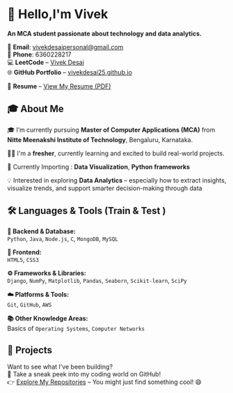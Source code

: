# 👋 Hello,I'm Vivek  
**An MCA student passionate about technology and data analytics.**  

📧 **Email**: vivekdesaipersonal@gmail.com  
📱 **Phone**: 6360228217  
💻 **LeetCode** – [Vivek Desai](https://leetcode.com/u/vivek252003/)  
🌐 **GitHub Portfolio** – [vivekdesai25.github.io](https://vivekdesai25.github.io/Vivekdesai25/)

📄 **Resume** – [View My Resume (PDF)](https://github.com/Vivekdesai25/Who_i_am/raw/main/vivek%20resume.pdf)


## 🎓 About Me

🎓 I’m currently pursuing **Master of Computer Applications (MCA)** from **Nitte Meenakshi Institute of Technology**, Bengaluru, Karnataka.

🧑‍💻 I'm a **fresher**, currently learning and excited to build real-world projects.

🌱 Currently Importing : **Data Visualization**, **Python frameworks** 

💡 Interested in exploring **Data Analytics** – especially how to extract insights, visualize trends, and support smarter decision-making through data  

## 🛠️ Languages & Tools (Train & Test )

**🧩 Backend & Database:**  
`Python`, `Java`, `Node.js`, `C`, `MongoDB`, `MySQL`  

**🎨 Frontend:**  
`HTML5`, `CSS3`  

**⚙️ Frameworks & Libraries:**  
`Django`, `NumPy`, `Matplotlib`, `Pandas`, `Seaborn`, `Scikit-learn`, `SciPy`  

**☁️ Platforms & Tools:**  
`Git`, `GitHub`, `AWS`  

**📚 Other Knowledge Areas:**  
Basics of `Operating Systems`, `Computer Networks`  

## 📂 Projects 
Want to see what I’ve been building?  
👀 Take a sneak peek into my coding world on GitHub!  
👉 [Explore My Repositories](https://github.com/Vivekdesai25) – You might just find something cool! 😄 
